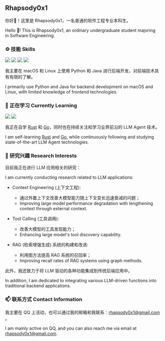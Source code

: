 ## Rhapsody0x1

你好👋！这里是 Rhapsody0x1，一名普通的软件工程专业本科生。

Hello 👋! This is Rhapsody0x1, an ordinary undergraduate student majoring in Software Engineering.

### ⚙️ 技能 Skills

![](https://img.shields.io/badge/-Python-3e74a2?style=flat-square&logo=Python&logoColor=fff)
![](https://img.shields.io/badge/Java-ED8B00?style=flat-square&logo=openjdk&logoColor=fff)
![](https://img.shields.io/badge/-Linux-000000?style=flat-square&logo=Linux&logoColor=fff)
![](https://img.shields.io/badge/MacOS-f0f0f0?style=flat-square&logo=apple&logoColor=000)

我主要在 macOS 和 Linux 上使用 Python 和 Java 进行后端开发，对前端技术具有有限的了解。

I primarily use Python and Java for backend development on macOS and Linux, with limited knowledge of frontend technologies.

### 🌱 正在学习 Currently Learning

![](https://img.shields.io/badge/Rust-ef4a00?style=flat-square&logo=Rust&logoColor=white)
![](https://img.shields.io/badge/GoLang-00ADD8?&style=flat-square&logo=go&logoColor=white)

我正在自学 [Rust](https://www.rust-lang.org/) 和 [Go](https://go.dev/)，同时也在持续关注和学习业界前沿的 LLM Agent 技术。

I am self-learning [Rust](https://www.rust-lang.org/) and [Go](https://go.dev/), while continuously following and studying state-of-the-art LLM Agent technologies.

### 🔭 研究兴趣 Research Interests

目前我正在进行 LLM 应用相关的研究：

I am currently conducting research related to LLM applications:

- Context Engineering (上下文工程):

  - 通过外置上下文改善大模型能力随上下文变长迅速衰减的问题；
  - Improving large model performance degradation with lengthening context through external context.

- Tool Calling (工具调用):

  - 改善大模型的工具发现能力；
  - Enhancing large model's tool discovery capability.

- RAG (检索增强生成) 系统的构建和改进:
  - 利用图方法提高 RAG 系统的召回率；
  - Improving recall rates of RAG systems using graph methods.

此外，我还致力于将 LLM 驱动的各种功能集成到传统后端应用中。

In addition, I am dedicated to integrating various LLM-driven functions into traditional backend applications.

### 📫 联系方式 Contact Information

我主要在 QQ 上活动，也可以通过我的邮箱和我联系：rhapsody0x1@gmail.com 。

I am mainly active on QQ, and you can also reach me via email at rhapsody0x1@gmail.com.
